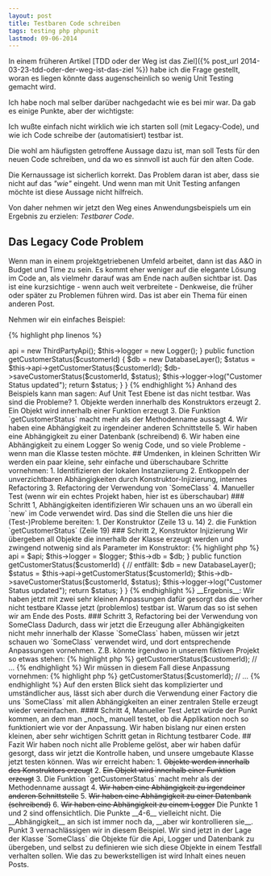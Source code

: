 ```yaml
---
layout: post
title: Testbaren Code schreiben
tags: testing php phpunit
lastmod: 09-06-2014
---
```

In einem früheren Artikel [TDD oder der Weg ist das Ziel]({% post_url 2014-03-23-tdd-oder-der-weg-ist-das-ziel %}) habe ich die Frage gestellt, woran es liegen könnte dass augenscheinlich so wenig Unit Testing gemacht wird.

Ich habe noch mal selber darüber nachgedacht wie es bei mir war.
Da gab es einige Punkte, aber der wichtigste:

<p class="personal-info">Ich wußte einfach nicht wirklich wie ich starten soll (mit Legacy-Code), und wie ich Code schreibe der (automatisiert) testbar ist.</p>

Die wohl am häufigsten getroffene Aussage dazu ist, man soll Tests für den neuen Code schreiben, und da wo es sinnvoll ist auch für den alten Code.

Die Kernaussage ist sicherlich korrekt. Das Problem daran ist aber, dass sie nicht auf das _"wie"_ eingeht. Und wenn man mit Unit Testing anfangen möchte ist diese Aussage nicht hilfreich.

Von daher nehmen wir jetzt den Weg eines Anwendungsbeispiels um ein Ergebnis zu erzielen: _Testbarer Code_.



## Das Legacy Code Problem
Wenn man in einem projektgetriebenen Umfeld arbeitet, dann ist das A&O in Budget und Time zu sein. Es kommt eher weniger auf die elegante Lösung im Code an, als vielmehr darauf was am Ende nach außen sichtbar ist. 
Das ist eine kurzsichtige - wenn auch weit verbreitete - Denkweise, die früher oder später zu Problemen führen wird. Das ist aber ein Thema für einen anderen Post.

Nehmen wir ein einfaches Beispiel:

{% highlight php linenos %}
<?php
require 'thirdpartyapi.php';
require 'logger.php';
require 'db.php';

class SomeClass
{
    private $api;
    private $logger;
    
    public function __construct()
    {
        $this->api = new ThirdPartyApi();
        $this->logger = new Logger();
    }
    
    public function getCustomerStatus($customerId)
    {
       $db = new DatabaseLayer();
       
       $status = $this->api->getCustomerStatus($customerId);
       $db->saveCustomerStatus($customerId, $status);
       $this->logger->log("Customer Status updated");
       
       return $status;
    }
}
{% endhighlight %}

Anhand des Beispiels kann man sagen: Auf Unit Test Ebene ist das nicht testbar.

Was sind die Probleme?

1. Objekte werden innerhalb des Konstruktors erzeugt
2. Ein Objekt wird innerhalb einer Funktion erzeugt
3. Die Funktion `getCustomerStatus` macht mehr als der Methodenname aussagt
4. Wir haben eine Abhängigkeit zu irgendeiner anderen Schnittstelle
5. Wir haben eine Abhängigkeit zu einer Datenbank (schreibend)
6. Wir haben eine Abhängigkeit zu einem Logger

So wenig Code, und so viele Probleme - wenn man die Klasse testen möchte.


## Umdenken, in kleinen Schritten
Wir werden ein paar kleine, sehr einfache und überschaubare Schritte vornehmen:

1. Identifizieren der lokalen Instanziierung
2. Entkoppeln der unverzichtbaren Abhängigkeiten durch Konstruktor-Injizierung, internes Refactoring
3. Refactoring der Verwendung von `SomeClass`
4. Manueller Test (wenn wir ein echtes Projekt haben, hier ist es überschaubar)


### Schritt 1, Abhängigkeiten identifizieren
Wir schauen uns an wo überall ein `new` im Code verwendet wird. Das sind die Stellen die uns hier die (Test-)Probleme bereiten:

1. Der Konstruktor (Zeile 13 u. 14)
2. die Funktion `getCustomerStatus` (Zeile 19)

### Schritt 2, Konstruktor Injizierung
Wir übergeben all Objekte die innerhalb der Klasse erzeugt werden und zwingend notwenig sind als Parameter im Konstruktor:

{% highlight php %}
<?php
// …
class SomeClass
{
    private $api;
    private $logger;
    private $db; // neu
    
    public function __construct($api, $logger, $db)
    {
        $this->api = $api;
        $this->logger = $logger;
        $this->db  = $db;
    }
    
    public function getCustomerStatus($customerId)
    {
       // entfällt: $db = new DatabaseLayer();       
       $status = $this->api->getCustomerStatus($customerId);
       $this->db->saveCustomerStatus($customerId, $status);
       $this->logger->log("Customer Status updated");
       
       return $status;
    }
}   
{% endhighlight %}

__Ergebnis__: Wir haben jetzt mit zwei sehr kleinen Anpassungen dafür gesorgt das die vorher nicht testbare Klasse jetzt (problemlos) testbar ist.

Warum das so ist sehen wir am Ende des Posts.

### Schritt 3, Refactoring bei der Verwendung von SomeClass
Dadurch, dass wir jetzt die Erzeugung aller Abhängigkeiten nicht mehr innerhalb der Klasse `SomeClass` haben, müssen wir jetzt schauen wo `SomeClass` verwendet wird, und dort entsprechende Anpassungen vornehmen.

Z.B. könnte irgendwo in unserem fiktiven Projekt so etwas stehen:

{% highlight php %}
<?php
    // … input validation, etc.
    
    $someClass = new SomeClass();
    
    $status = $someClass->getCustomerStatus($customerId);
    
    // … 
{% endhighlight %}

Wir müssen in diesem Fall diese Anpassung vornehmen:

{% highlight php %}
<?php
    // … input validation, etc.
    
    $api = new ThirdPartyApi();
    $logger = new Logger();
    $db = new DatabaseLayer();
    
    $someClass = new SomeClass($api, $logger, $db);
    
    $status = $someClass->getCustomerStatus($customerId);
    
    // … 
{% endhighlight %}

Auf den ersten Blick sieht das komplizierter und umständlicher aus, lässt sich aber durch die Verwendung einer Factory die uns `SomeClass` mit allen Abhängigkeiten an einer zentralen Stelle erzeugt wieder vereinfachen.

#### Schritt 4, Manueller Test
Jetzt würde der Punkt kommen, an dem man _noch_ manuell testet, ob die Applikation noch so funktioniert wie vor der Anpassung.
Wir haben bislang nur einen ersten kleinen, aber sehr wichtigen Schritt getan in Richtung testbarer Code.



## Fazit
Wir haben noch nicht alle Probleme gelöst, aber wir haben dafür gesorgt, dass wir jetzt die Kontrolle haben, und unsere umgebaute Klasse jetzt testen können.

Was wir erreicht haben:

1. <s>Objekte werden innerhalb des Konstruktors erzeugt</s>
2. <s>Ein Objekt wird innerhalb einer Funktion erzeugt</s>
3. Die Funktion `getCustomerStatus` macht mehr als der Methodenname aussagt
4. <s>Wir haben eine Abhängigkeit zu irgendeiner anderen Schnittstelle</s>
5. <s>Wir haben eine Abhängigkeit zu einer Datenbank (schreibend)</s>
6. <s>Wir haben eine Abhängigkeit zu einem Logger</s>

Die Punkte 1 und 2 sind offensichtlich. Die Punkte __4-6__ vielleicht nicht.
Die __Abhängigkeit__ an sich ist immer noch da, __aber wir kontrollieren sie__.
Punkt 3 vernachlässigen wir in diesem Beispiel.


Wir sind jetzt in der Lage der Klasse `SomeClass` die Objekte für die Api, Logger und Datenbank zu übergeben, und selbst zu definieren wie sich diese Objekte in einem Testfall verhalten sollen.

Wie das zu bewerkstelligen ist wird Inhalt eines neuen Posts.



